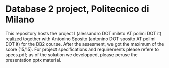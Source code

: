 # Database 2 project, Politecnico di Milano
This repository hosts the project I (alessandro DOT mileto AT polimi DOT it) realized together with Antonino Sposito (antonino DOT sposito AT polimi DOT it) for the DB2 course. After the assesment, we got the maximum of the score (15/15). 
For project specifications and requirements please refere to specs.pdf; as of the solution we developped, please peruse the presentation pptx material. 
